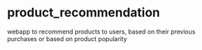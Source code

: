 # product_recommendation
webapp to recommend products to users, based on their previous purchases or based on product popularity
